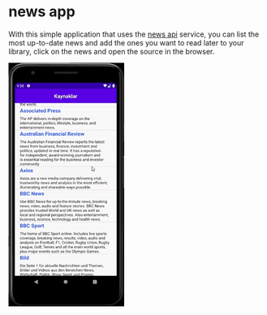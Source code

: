 # news app
With this simple application that uses the [news api](https://newsapi.org)  service, you can list the most up-to-date news and add the ones you want to read later to your library, click on the news and open the source in the browser.

![](https://github.com/omerdurmaz2/news-app/blob/main/usage.gif)
